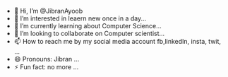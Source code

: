 - 👋 Hi, I’m @JibranAyoob
- 👀 I’m interested in leaern new once in a day...
- 🌱 I’m currently learning about Computer Science...
- 💞️ I’m looking to collaborate on Computer scientist...
- 📫 How to reach me by my social media account fb,linkedIn, insta, twit, ...
- 😄 Pronouns: Jibran ...
- ⚡ Fun fact: no more ...

<!---
JibranAyoob/JibranAyoob is a ✨ special ✨ repository because its `README.md` (this file) appears on your GitHub profile.
You can click the Preview link to take a look at your changes.
--->
